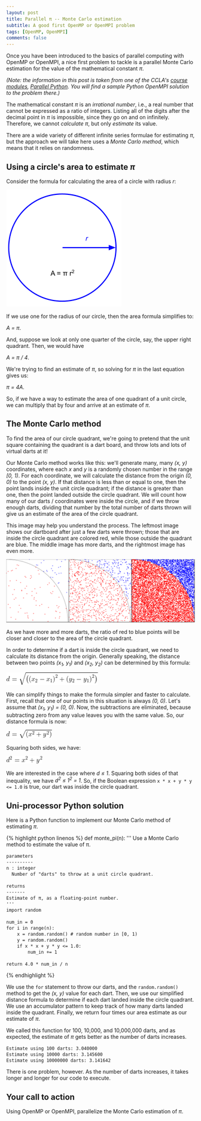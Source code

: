 ```yaml
---
layout: post
title: Parallel π -- Monte Carlo estimation
subtitle: A good first OpenMP or OpenMPI problem 
tags: [OpenMP, OpenMPI]
comments: false
---
```


Once you have been introduced to the basics of parallel computing with OpenMP or OpenMPI, a nice first problem to tackle is a parallel Monte Carlo estimation for the value of the mathematical constant *π*.

*(Note: the information in this post is taken from one of the CCLA's [course modules](https://mmeysenburg.github.io/ccla-class-modules/), [Parallel Python](https://mmeysenburg.github.io/ccla-class-modules/2023-10-17-parallel-python/). You will find a sample Python OpenMPI solution to the problem there.)*

The mathematical constant *π* is an *irrational number*, i.e., a real number that cannot be expressed as a ratio of integers. Listing all of the digits after the decimal point in *π* is impossible, since they go on and on infinitely. Therefore, we cannot *calculate* *π*, but only *estimate* its value.

There are a wide variety of different infinite series formulae for estimating *π*, but the approach we will take here uses a *Monte Carlo method*, which means that it relies on randomness.

## Using a circle's area to estimate *π*

Consider the formula for calculating the area of a circle with radius *r*:

![Area of a circle](../assets/img/circle-area.png)

If we use one for the radius of our circle, then the area formula simplifies to:

*A = π*.

And, suppose we look at only one quarter of the circle, say, the upper right quadrant. Then, we would have

*A = π / 4*.

We're trying to find an estimate of *π*, so solving for *π* in the last equation gives us:

*π = 4A*.

So, if we have a way to estimate the area of one quadrant of a unit circle, we can multiply that by four and arrive at an estimate of *π*. 

## The Monte Carlo method

To find the area of our circle quadrant, we're going to pretend that the unit square containing the quadrant is a dart board, and throw lots and lots of virtual darts at it! 

Our Monte Carlo method works like this: we'll generate many, many *(x, y)* coordinates, where each *x* and *y* is a randomly chosen number in the range *[0, 1)*. For each coordinate, we will calculate the distance from the origin *(0, 0)* to the point *(x, y)*. If that distance is less than or equal to one, then the point lands inside the unit circle quadrant; if the distance is greater than one, then the point landed outside the circle quadrant. We will count how many of our darts / coordinates were inside the circle, and if we throw enough darts, dividing that number by the total number of darts thrown will give us an estimate of the area of the circle quadrant. 

This image may help you understand the process. The leftmost image shows our dartboard after just a few darts were thrown; those that are inside the circle quadrant are colored red, while those outside the quadrant are blue. The middle image has more darts, and the rightmost image has even more. 

![Monte Carlo method](../assets/img/monte-carlo-pi.png)

As we have more and more darts, the ratio of red to blue points will be closer and closer to the area of the circle quadrant.

In order to determine if a dart is inside the circle quadrant, we need to calculate its distance from the origin. Generally speaking, the distance between two points *(x<sub>1</sub>, y<sub>1</sub>)* and *(x<sub>2</sub>, y<sub>2</sub>)* can be determined by this formula:

![General distance formula](../assets/img/distance-formula.png)

We can simplify things to make the formula simpler and faster to calculate. First, recall that one of our points in this situation is always *(0, 0)*. Let's assume that *(x<sub>1</sub>, y<sub>1</sub>) = (0, 0)*. Now, the subtractions are eliminated, because subtracting zero from any value leaves you with the same value. So, our distance formula is now:

![Simplified distance formula](../assets/img/distance-formula-1.png)

Squaring both sides, we have:

![Further simplified distance formula](../assets/img/distance-formula-2.png)

We are interested in the case where *d ≤ 1*. Squaring both sides of that inequality, we have *d<sup>2</sup> ≤ 1<sup>2</sup> = 1*. So, if the Boolean expression `x * x + y * y <= 1.0` is true, our dart was inside the circle quadrant.

## Uni-processor Python solution

Here is a Python function to implement our Monte Carlo method of estimating *π*. 

{% highlight python linenos %}
def monte_pi(n):
    '''
    Use a Monte Carlo method to estimate the value of π.

    parameters
    ----------
    n : integer
      Number of "darts" to throw at a unit circle quadrant.

    returns
    -------
    Estimate of π, as a floating-point number.
    '''
    import random

    num_in = 0
    for i in range(n):
        x = random.random() # random number in [0, 1)
        y = random.random()
        if x * x + y * y <= 1.0:
            num_in += 1
    
    return 4.0 * num_in / n
{% endhighlight %}

We use the `for` statement to throw our darts, and the `random.random()` method to get the *(x, y)* value for each dart. Then, we use our simplified distance formula to determine if each dart landed inside the circle quadrant. We use an accumulator pattern to keep track of how many darts landed inside the quadrant. Finally, we return four times our area estimate as our estimate of *π*. 

We called this function for 100, 10,000, and 10,000,000 darts, and as expected, the estimate of *π* gets better as the number of darts increases.

```
Estimate using 100 darts: 3.040000
Estimate using 10000 darts: 3.145600
Estimate using 10000000 darts: 3.141642
```

There is one problem, however. As the number of darts increases, it takes longer and longer for our code to execute.

## Your call to action

Using OpenMP or OpenMPI, parallelize the Monte Carlo estimation of *π*. 
